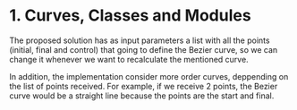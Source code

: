 # 1. Curves, Classes and Modules

The proposed solution has as input parameters a list with all the points (initial, final and control) that going to define the Bezier curve, so we can change it whenever we want to recalculate the mentioned curve. 

In addition, the implementation consider more order curves, deppending on the list of points received. For example, if we receive 2 points, the Bezier curve would be a straight line because the points are the start and final.
